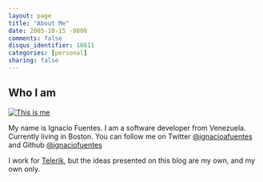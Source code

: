 ```yaml
---
layout: page
title: "About Me"
date: 2005-10-15 -0800
comments: false
disqus_identifier: 10811
categories: [personal]
sharing: false
---
```


## Who I am

[![This is me](https://en.gravatar.com/userimage/29134182/aa03d46edf2478d2300b2c162fa798e9.jpg?size=200)](https://en.gravatar.com/userimage/29134182/aa03d46edf2478d2300b2c162fa798e9.jpg?size=200)

My name is Ignacio Fuentes. I am a software developer from Venezuela. Currently living in Boston. You can follow me on Twitter [@ignacioafuentes](https://twitter.com/ignacioafuentes)
and Github [@ignaciofuentes](https://github.com/ignaciofuentes)

I work for [Telerik](http://www.telerik.com), but the ideas presented on this blog are my own, and my own only.

